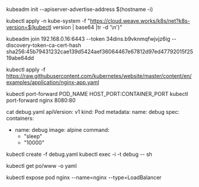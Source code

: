 kubeadm init --apiserver-advertise-address $(hostname -i)

kubectl apply -n kube-system -f "https://cloud.weave.works/k8s/net?k8s-version=$(kubectl version | base64 |tr -d '\n')"

kubeadm join 192.168.0.16:6443 --token 34dins.b9vknmqfwjvjz6ig --discovery-token-ca-cert-hash sha256:45b79431232cae139d5424aef36064467e67812d97ed47792015f2519abe64dd

kubectl apply -f https://raw.githubusercontent.com/kubernetes/website/master/content/en/examples/application/nginx-app.yaml


kubectl port-forward POD_NAME HOST_PORT:CONTAINER_PORT
kubectl port-forward nginx 8080:80


cat debug.yaml
apiVersion: v1
kind: Pod
metadata:
  name: debug
spec:
  containers:
  - name: debug
    image: alpine
    command:
    - "sleep"
    - "10000"

	
kubectl create -f debug.yaml
kubectl exec -i -t debug -- sh

kubectl get po/www -o yaml

kubectl expose pod nginx --name=nginx --type=LoadBalancer